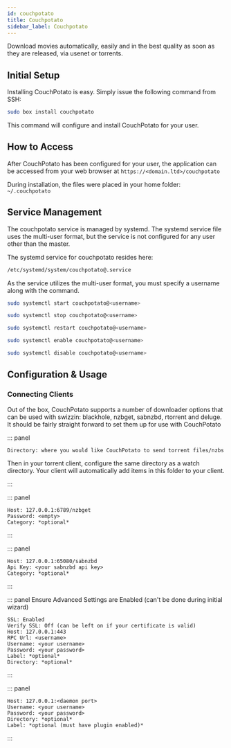 ```yaml
---
id: couchpotato
title: Couchpotato
sidebar_label: Couchpotato
---
```


Download movies automatically, easily and in the best quality as soon as they are released, via usenet or torrents.

## Initial Setup

Installing CouchPotato is easy. Simply issue the following command from SSH:

```bash main
sudo box install couchpotato
```

This command will configure and install CouchPotato for your user.

## How to Access

After CouchPotato has been configured for your user, the application can be accessed from your web browser at `https://<domain.ltd>/couchpotato`

During installation, the files were placed in your home folder: `~/.couchpotato`

## Service Management

The couchpotato service is managed by systemd. The systemd service file uses the multi-user format, but the service is not configured for any user other than the master.

The systemd service for couchpotato resides here:

```bash
/etc/systemd/system/couchpotato@.service
```

As the service utilizes the multi-user format, you must specify a username along with the command.

<!--DOCUSAURUS_CODE_TABS-->
<!--Start-->
```bash
sudo systemctl start couchpotato@<username>
```
<!--Stop-->
```bash
sudo systemctl stop couchpotato@<username>
```
<!--Restart-->
```bash
sudo systemctl restart couchpotato@<username>
```
<!--Enable-->
```bash
sudo systemctl enable couchpotato@<username>
```
<!--Disable-->
```bash
sudo systemctl disable couchpotato@<username>
```
<!--END_DOCUSAURUS_CODE_TABS-->

## Configuration & Usage

### Connecting Clients

Out of the box, CouchPotato supports a number of downloader options that can be used with swizzin: blackhole, nzbget, sabnzbd, rtorrent and deluge. It should be fairly straight forward to set them up for use with CouchPotato

<!--DOCUSAURUS_CODE_TABS-->
<!--Blackhole-->
::: panel
```
Directory: where you would like CouchPotato to send torrent files/nzbs
```

Then in your torrent client, configure the same directory as a watch directory. Your client will automatically add items in this folder to your client.

:::
<!--nzbGet-->
::: panel
```
Host: 127.0.0.1:6789/nzbget
Password: <empty>
Category: *optional*
```
:::
<!--Sabnzbd-->
::: panel
```
Host: 127.0.0.1:65080/sabnzbd
Api Key: <your sabnzbd api key>
Category: *optional*
```
:::
<!--rTorrent-->
::: panel
Ensure Advanced Settings are Enabled (can't be done during initial wizard)
```
SSL: Enabled
Verify SSL: Off (can be left on if your certificate is valid)
Host: 127.0.0.1:443
RPC Url: <username>
Username: <your username>
Password: <your password>
Label: *optional*
Directory: *optional*
```
:::
<!--Deluge-->
::: panel
```
Host: 127.0.0.1:<daemon port>
Username: <your username>
Password: <your password>
Directory: *optional*
Label: *optional (must have plugin enabled)*
```
:::
<!--END_DOCUSAURUS_CODE_TABS-->
